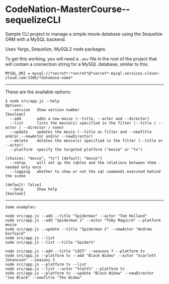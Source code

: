 # CodeNation-MasterCourse--sequelizeCLI

Sample CLI project to manage a simple movie database using the Sequelize ORM with a MySQL backend.

Uses Yargs, Sequelize, MySQL2 node packages.

To get this working, you will need a ```.env``` file in the root of the project that will contain a connection string for a MySQL database, similar to this:
```
MYSQL_URI = mysql://*secret*:*secret*@*secret*-mysql.services.clever-cloud.com:3306/*database-name*
```

---
These are the available options: 

```
$ node src/app.js --help
Options:
  --version   Show version number                                                               [boolean]
  --add       adds a new movie (--title, --actor and --director)
  --list      lists the movie(s) specified in the filter (--title / --actor / --director / none)
  --update    updates the movie (--title as filter and --newTitle and/or --newActor and/or --newDirector)
  --delete    deletes the movie(s) specified in the filter (--title or --actor)
  --platform  specify the targeted platform ("movie" or "tv")
                                                              [choices: "movie", "tv"] [default: "movie"]
  --setup     will set up the tables and the relations between them - needed only once
  --logging   whether to show or not the sql commands executed behind the scene
                                                                                         [default: false]
  --help      Show help                                                                         [boolean]
```
---
```
Some examples: 

node src/app.js --add --title "Spiderman" --actor "Tom Holland"
node src/app.js --add "Spiderman 2" --actor "Toby Maguire" --platform movie
node src/app.js --update --title "Spiderman 2" --newActor "Andrew Garfield"
node src/app.js --list
node src/app.js --list --title "Spider%"

node src/app.js --add --title "LOST" --seasons 7 --platform tv
node src/app.js --platform tv --add "Black Widow" --actor "Scarlett Johansson" --seasons 3
node src/app.js --platform tv --list
node src/app.js --list --actor "%lett%" --platform tv
node src/app.js --platform tv --update "Black Widow" --newDirector "Joe Black" --newTitle "The Widow"
```
